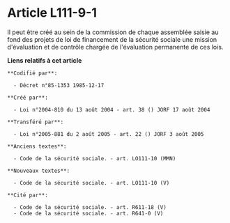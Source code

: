 # Article L111-9-1

Il peut être créé au sein de la commission de chaque assemblée saisie au fond des projets de loi de financement de la
sécurité sociale une mission d'évaluation et de contrôle chargée de l'évaluation permanente de ces lois.

**Liens relatifs à cet article**

	**Codifié par**:

	  - Décret n°85-1353 1985-12-17

	**Créé par**:

	  - Loi n°2004-810 du 13 août 2004 - art. 38 () JORF 17 août 2004

	**Transféré par**:

	  - Loi n°2005-881 du 2 août 2005 - art. 22 () JORF 3 août 2005

	**Anciens textes**:

	  - Code de la sécurité sociale. - art. LO111-10 (MMN)

	**Nouveaux textes**:

	  - Code de la sécurité sociale. - art. LO111-10 (V)

	**Cité par**:

	  - Code de la sécurité sociale. - art. R611-18 (V)
	  - Code de la sécurité sociale. - art. R641-0 (V)
